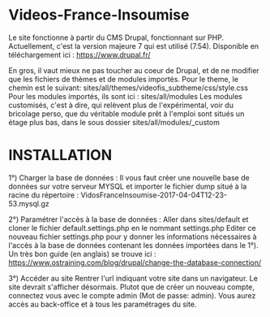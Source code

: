 # Videos-France-Insoumise

Le site fonctionne à partir du CMS Drupal, fonctionnant sur PHP.
Actuellement, c'est la version majeure 7 qui est utilisé (7.54). Disponible en téléchargement ici : https://www.drupal.fr/

En gros, il vaut mieux ne pas toucher au coeur de Drupal, et de ne modifier que les fichiers de thèmes et de modules importés.
Pour le theme, le chemin  est le suivant: sites/all/themes/videofis_subtheme/css/style.css
Pour les modules importés, ils sont ici : sites/all/modules
Les modules customisés, c'est à dire, qui relèvent plus de l'expérimental, voir du bricolage perso, que du véritable module prêt à l'emploi sont situés un étage plus bas, dans le sous dossier sites/all/modules/_custom


# INSTALLATION

1°) Charger la base de données :
Il vous faut créer une nouvelle base de données sur votre serveur MYSQL et importer le fichier dump situé à la racine du répertoire :
VidosFranceInsoumise-2017-04-04T12-23-53.mysql.gz

2°) Paramétrer l'accès à la base de données :
Aller dans sites/default et cloner le fichier default.settings.php en le nommant settings.php
Editer ce nouveau fichier settings.php pour y donner les informations nécessaires à l'accès à la base de données contenant les données importées dans le 1°).
Un très bon guide (en anglais) se trouve ici :
https://www.ostraining.com/blog/drupal/change-the-database-connection/

3°) Accéder au site
Rentrer l'url indiquant votre site dans un navigateur. Le site devrait s'afficher désormais.
Plutot que de créer un nouveau compte, connectez vous avec le compte admin (Mot de passe: admin).
Vous aurez accès au back-office et à tous les paramétrages du site.

